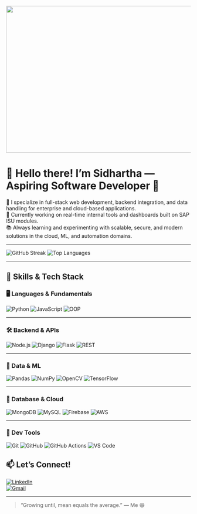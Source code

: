 <p align="center">
  <img src="https://drive.google.com/uc?export=view&id=1sbf0QOoPHg9hhKS51CufJSGwXLYrHKaY" width="800" height="400" />
</p>

# 👋 Hello there! I’m Sidhartha — Aspiring Software Developer 🧠

🔧 I specialize in full-stack web development, backend integration, and data handling for enterprise and cloud-based applications.  
🚀 Currently working on real-time internal tools and dashboards built on SAP ISU modules.  
📚 Always learning and experimenting with scalable, secure, and modern solutions in the cloud, ML, and automation domains.

---

![GitHub Streak](https://github-readme-streak-stats.herokuapp.com/?user=sidhartthhhhh&theme=radical)
![Top Languages](https://github-readme-stats.vercel.app/api/top-langs/?username=sidhartthhhhh&layout=compact&theme=radical)

---

## 🧠 Skills & Tech Stack

### 🖥️ Languages & Fundamentals
![Python](https://img.shields.io/badge/Python-3776AB?style=for-the-badge&logo=python&logoColor=white)
![JavaScript](https://img.shields.io/badge/JavaScript-F7DF1E?style=for-the-badge&logo=javascript&logoColor=black)
![OOP](https://img.shields.io/badge/OOP-Principles-00599C?style=for-the-badge&logo=circle&logoColor=white)

---

### 🛠️ Backend & APIs
![Node.js](https://img.shields.io/badge/Node.js-339933?style=for-the-badge&logo=node.js&logoColor=white)
![Django](https://img.shields.io/badge/Django-092E20?style=for-the-badge&logo=django&logoColor=white)
![Flask](https://img.shields.io/badge/Flask-000000?style=for-the-badge&logo=flask&logoColor=white)
![REST](https://img.shields.io/badge/REST-API-FF6C37?style=for-the-badge&logo=fastapi&logoColor=white)

---

### 🧠 Data & ML
![Pandas](https://img.shields.io/badge/Pandas-150458?style=for-the-badge&logo=pandas&logoColor=white)
![NumPy](https://img.shields.io/badge/NumPy-013243?style=for-the-badge&logo=numpy&logoColor=white)
![OpenCV](https://img.shields.io/badge/OpenCV-5C3EE8?style=for-the-badge&logo=opencv&logoColor=white)
![TensorFlow](https://img.shields.io/badge/TensorFlow_Serving-FF6F00?style=for-the-badge&logo=tensorflow&logoColor=white)

---

### 💾 Database & Cloud
![MongoDB](https://img.shields.io/badge/MongoDB-4EA94B?style=for-the-badge&logo=mongodb&logoColor=white)
![MySQL](https://img.shields.io/badge/MySQL-4479A1?style=for-the-badge&logo=mysql&logoColor=white)
![Firebase](https://img.shields.io/badge/Firebase-ffca28?style=for-the-badge&logo=firebase&logoColor=black)
![AWS](https://img.shields.io/badge/AWS-232F3E?style=for-the-badge&logo=amazon-aws&logoColor=white)

---

### 🧪 Dev Tools
![Git](https://img.shields.io/badge/Git-F05032?style=for-the-badge&logo=git&logoColor=white)
![GitHub](https://img.shields.io/badge/GitHub-181717?style=for-the-badge&logo=github&logoColor=white)
![GitHub Actions](https://img.shields.io/badge/GitHub%20Actions-2088FF?style=for-the-badge&logo=github-actions&logoColor=white)
![VS Code](https://img.shields.io/badge/VS%20Code-007ACC?style=for-the-badge&logo=visual-studio-code&logoColor=white)


## 📫 Let’s Connect!

[![LinkedIn](https://img.shields.io/badge/LinkedIn-blue?style=flat-square&logo=linkedin)](https://linkedin.com/in/your-link)  
[![Gmail](https://img.shields.io/badge/Email-D14836?style=flat-square&logo=gmail&logoColor=white)](mailto:sidhartthhhhh712@gmail.com)

---

> “Growing until, mean equals the average.” — Me 😄
